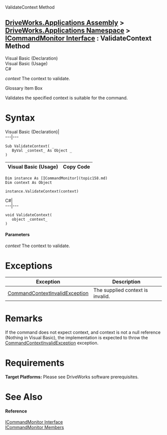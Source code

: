 ValidateContext Method   
  
[DriveWorks.Applications Assembly](topic13.md) > [DriveWorks.Applications Namespace](topic16.md) > [ICommandMonitor Interface](topic158.md) : ValidateContext Method  
---  
  
Visual Basic (Declaration)    
Visual Basic (Usage)    
C# 

_context_
    The context to validate.

Glossary Item Box

Validates the specified context is suitable for the command. 

# Syntax

Visual Basic (Declaration)|   
---|---  
      
    
    Sub ValidateContext( _
       ByVal _context_ As Object _
    )   
  
Visual Basic (Usage)| Copy Code  
---|---  
      
    
    Dim instance As [ICommandMonitor](topic158.md)
    Dim context As Object
     
    instance.ValidateContext(context)  
  
C#|   
---|---  
      
    
    void ValidateContext( 
       object _context_
    )  
  
#### Parameters

 _context_
    The context to validate.

# Exceptions

Exception| Description  
---|---  
[CommandContextInvalidException](topic671.md)| The supplied context is invalid.  
  
# Remarks

If the command does not expect context, and context is not a null reference (Nothing in Visual Basic), the implementation is expected to throw the [CommandContextInvalidException](topic671.md) exception.

# Requirements

**Target Platforms:** Please see DriveWorks software prerequisites.

# See Also

#### Reference

[ICommandMonitor Interface](topic158.md)   
[ICommandMonitor Members](topic159.md)



